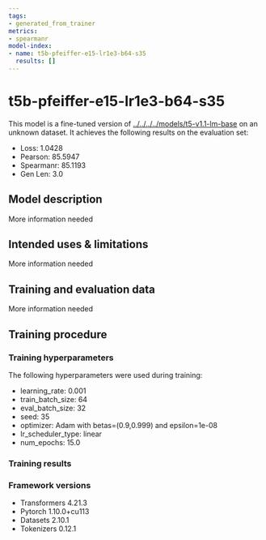 ```yaml
---
tags:
- generated_from_trainer
metrics:
- spearmanr
model-index:
- name: t5b-pfeiffer-e15-lr1e3-b64-s35
  results: []
---
```


<!-- This model card has been generated automatically according to the information the Trainer had access to. You
should probably proofread and complete it, then remove this comment. -->

# t5b-pfeiffer-e15-lr1e3-b64-s35

This model is a fine-tuned version of [../../../../models/t5-v1.1-lm-base](https://huggingface.co/../../../../models/t5-v1.1-lm-base) on an unknown dataset.
It achieves the following results on the evaluation set:
- Loss: 1.0428
- Pearson: 85.5947
- Spearmanr: 85.1193
- Gen Len: 3.0

## Model description

More information needed

## Intended uses & limitations

More information needed

## Training and evaluation data

More information needed

## Training procedure

### Training hyperparameters

The following hyperparameters were used during training:
- learning_rate: 0.001
- train_batch_size: 64
- eval_batch_size: 32
- seed: 35
- optimizer: Adam with betas=(0.9,0.999) and epsilon=1e-08
- lr_scheduler_type: linear
- num_epochs: 15.0

### Training results



### Framework versions

- Transformers 4.21.3
- Pytorch 1.10.0+cu113
- Datasets 2.10.1
- Tokenizers 0.12.1
